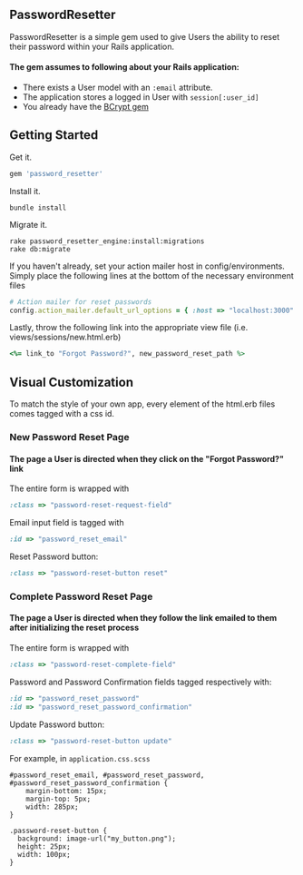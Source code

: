 ## PasswordResetter

PasswordResetter is a simple gem used to give Users the ability to reset their password within your Rails application.

#### The gem assumes to following about your Rails application:

* There exists a User model with an `:email` attribute.
* The application stores a logged in User with `session[:user_id]`
* You already have the [BCrypt gem](https://github.com/codahale/bcrypt-ruby)

## Getting Started

Get it.

```ruby
gem 'password_resetter'
```

Install it.

```console
bundle install
```

Migrate it.

```console
rake password_resetter_engine:install:migrations
rake db:migrate
```

If you haven't already, set your action mailer host in config/environments.
Simply place the following lines at the bottom of the necessary environment files

```ruby
# Action mailer for reset passwords
config.action_mailer.default_url_options = { :host => "localhost:3000" }
```

Lastly, throw the following link into the appropriate view file (i.e. views/sessions/new.html.erb)

```ruby
<%= link_to "Forgot Password?", new_password_reset_path %>
```

## Visual Customization

To match the style of your own app, every element of the html.erb files comes tagged with a css id.

### New Password Reset Page
#### The page a User is directed when they click on the "Forgot Password?" link

The entire form is wrapped with
```ruby
:class => "password-reset-request-field"
```

Email input field is tagged with 
```ruby
:id => "password_reset_email"
```

Reset Password button:
```ruby
:class => "password-reset-button reset"
```

### Complete Password Reset Page
#### The page a User is directed when they follow the link emailed to them after initializing the reset process


The entire form is wrapped with
```ruby
:class => "password-reset-complete-field"
```

Password and Password Confirmation fields tagged respectively with:
```ruby
:id => "password_reset_password"
:id => "password_reset_password_confirmation"
```

Update Password button:
```ruby
:class => "password-reset-button update"
```

For example, in `application.css.scss`

```
#password_reset_email, #password_reset_password, #password_reset_password_confirmation {
	margin-bottom: 15px;
	margin-top: 5px;
	width: 285px;
}

.password-reset-button {
  background: image-url("my_button.png");
  height: 25px;
  width: 100px;
}
```